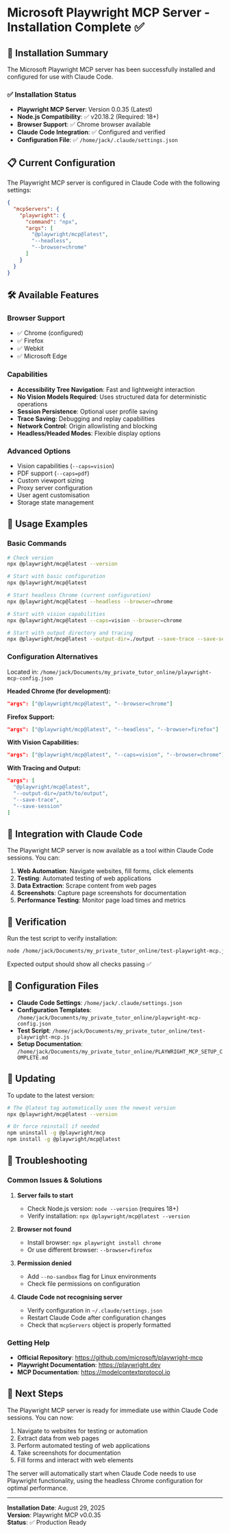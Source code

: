 # Microsoft Playwright MCP Server - Installation Complete ✅

## 🎉 Installation Summary

The Microsoft Playwright MCP server has been successfully installed and configured for use with Claude Code.

### ✅ Installation Status
- **Playwright MCP Server**: Version 0.0.35 (Latest)
- **Node.js Compatibility**: ✅ v20.18.2 (Required: 18+)
- **Browser Support**: ✅ Chrome browser available
- **Claude Code Integration**: ✅ Configured and verified
- **Configuration File**: ✅ `/home/jack/.claude/settings.json`

## 📋 Current Configuration

The Playwright MCP server is configured in Claude Code with the following settings:

```json
{
  "mcpServers": {
    "playwright": {
      "command": "npx",
      "args": [
        "@playwright/mcp@latest",
        "--headless",
        "--browser=chrome"
      ]
    }
  }
}
```

## 🛠️ Available Features

### Browser Support
- ✅ Chrome (configured)
- ✅ Firefox
- ✅ Webkit  
- ✅ Microsoft Edge

### Capabilities
- **Accessibility Tree Navigation**: Fast and lightweight interaction
- **No Vision Models Required**: Uses structured data for deterministic operations
- **Session Persistence**: Optional user profile saving
- **Trace Saving**: Debugging and replay capabilities
- **Network Control**: Origin allowlisting and blocking
- **Headless/Headed Modes**: Flexible display options

### Advanced Options
- Vision capabilities (`--caps=vision`)
- PDF support (`--caps=pdf`)
- Custom viewport sizing
- Proxy server configuration
- User agent customisation
- Storage state management

## 🚀 Usage Examples

### Basic Commands
```bash
# Check version
npx @playwright/mcp@latest --version

# Start with basic configuration
npx @playwright/mcp@latest

# Start headless Chrome (current configuration)
npx @playwright/mcp@latest --headless --browser=chrome

# Start with vision capabilities
npx @playwright/mcp@latest --caps=vision --browser=chrome

# Start with output directory and tracing
npx @playwright/mcp@latest --output-dir=./output --save-trace --save-session
```

### Configuration Alternatives

Located in: `/home/jack/Documents/my_private_tutor_online/playwright-mcp-config.json`

**Headed Chrome (for development):**
```json
"args": ["@playwright/mcp@latest", "--browser=chrome"]
```

**Firefox Support:**
```json
"args": ["@playwright/mcp@latest", "--headless", "--browser=firefox"]
```

**With Vision Capabilities:**
```json
"args": ["@playwright/mcp@latest", "--caps=vision", "--browser=chrome"]
```

**With Tracing and Output:**
```json
"args": [
  "@playwright/mcp@latest", 
  "--output-dir=/path/to/output", 
  "--save-trace", 
  "--save-session"
]
```

## 🔧 Integration with Claude Code

The Playwright MCP server is now available as a tool within Claude Code sessions. You can:

1. **Web Automation**: Navigate websites, fill forms, click elements
2. **Testing**: Automated testing of web applications
3. **Data Extraction**: Scrape content from web pages
4. **Screenshots**: Capture page screenshots for documentation
5. **Performance Testing**: Monitor page load times and metrics

## 🧪 Verification

Run the test script to verify installation:
```bash
node /home/jack/Documents/my_private_tutor_online/test-playwright-mcp.js
```

Expected output should show all checks passing ✅

## 📁 Configuration Files

- **Claude Code Settings**: `/home/jack/.claude/settings.json`
- **Configuration Templates**: `/home/jack/Documents/my_private_tutor_online/playwright-mcp-config.json`
- **Test Script**: `/home/jack/Documents/my_private_tutor_online/test-playwright-mcp.js`
- **Setup Documentation**: `/home/jack/Documents/my_private_tutor_online/PLAYWRIGHT_MCP_SETUP_COMPLETE.md`

## 🔄 Updating

To update to the latest version:
```bash
# The @latest tag automatically uses the newest version
npx @playwright/mcp@latest --version

# Or force reinstall if needed
npm uninstall -g @playwright/mcp
npm install -g @playwright/mcp@latest
```

## 🐛 Troubleshooting

### Common Issues & Solutions

1. **Server fails to start**
   - Check Node.js version: `node --version` (requires 18+)
   - Verify installation: `npx @playwright/mcp@latest --version`

2. **Browser not found**
   - Install browser: `npx playwright install chrome`
   - Or use different browser: `--browser=firefox`

3. **Permission denied**
   - Add `--no-sandbox` flag for Linux environments
   - Check file permissions on configuration

4. **Claude Code not recognising server**
   - Verify configuration in `~/.claude/settings.json`
   - Restart Claude Code after configuration changes
   - Check that `mcpServers` object is properly formatted

### Getting Help

- **Official Repository**: https://github.com/microsoft/playwright-mcp
- **Playwright Documentation**: https://playwright.dev
- **MCP Documentation**: https://modelcontextprotocol.io

## 🎯 Next Steps

The Playwright MCP server is ready for immediate use within Claude Code sessions. You can now:

1. Navigate to websites for testing or automation
2. Extract data from web pages  
3. Perform automated testing of web applications
4. Take screenshots for documentation
5. Fill forms and interact with web elements

The server will automatically start when Claude Code needs to use Playwright functionality, using the headless Chrome configuration for optimal performance.

---

**Installation Date**: August 29, 2025  
**Version**: Playwright MCP v0.0.35  
**Status**: ✅ Production Ready